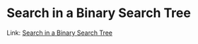 # Search in a Binary Search Tree
Link: [Search in a Binary Search Tree](https://leetcode.com/problems/search-in-a-binary-search-tree/)
